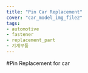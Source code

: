 ```yaml
---
title: "Pin Car Replacement"
cover: "car_model_img_file2"
tags:
- automotive
- fastener
- replacement_part
- 기계부품
---
```

#Pin Replacement for car
